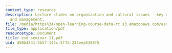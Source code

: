 ```yaml
---
content_type: resource
description: Lecture slides on organization and cultural issues - key role of leadership
  and management.
file: /media/https%3A/open-learning-course-data-rc.s3.amazonaws.com/esd-57-technology-based-business-transformation-fall-2007/d50b43415b57142c5f7d234eea5388f5_esd_seminar_11.pdf
file_type: application/pdf
resourcetype: Document
title: esd_seminar_11.pdf
uid: d50b4341-5b57-142c-5f7d-234eea5388f5
---
```

